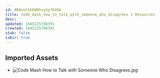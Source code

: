 ```yaml
---
id: ARAvoCkhKWDhvyhp76XG6
title: Code_mash_how_to_talk_with_someone_who_disagrees 1 Resources
desc: ''
updated: 1645225706391
created: 1645225706391
stub: false
isDir: true
---
```

## Imported Assets
- ![Code Mash How to Talk with Someone Who Disagrees.jpg](/assets/code-mash-how-to-talk-with-someone-who-disagrees.jpg)
